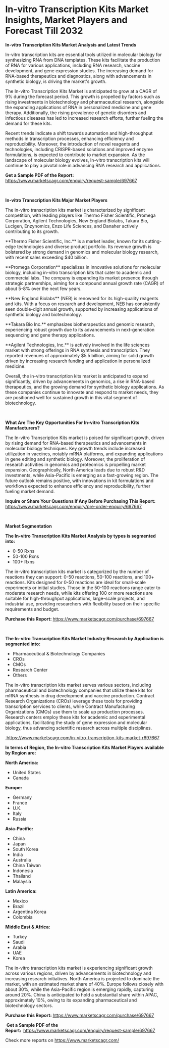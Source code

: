 <p><h1>In-vitro Transcription Kits Market Insights, Market Players and Forecast Till 2032</h1></p><p><strong>In-vitro Transcription Kits Market Analysis and Latest Trends</strong></p>
<p><p>In-vitro transcription kits are essential tools utilized in molecular biology for synthesizing RNA from DNA templates. These kits facilitate the production of RNA for various applications, including RNA research, vaccine development, and gene expression studies. The increasing demand for RNA-based therapeutics and diagnostics, along with advancements in synthetic biology, is driving the market's growth.</p><p>The In-vitro Transcription Kits Market is anticipated to grow at a CAGR of 9% during the forecast period. This growth is propelled by factors such as rising investments in biotechnology and pharmaceutical research, alongside the expanding applications of RNA in personalized medicine and gene therapy. Additionally, the rising prevalence of genetic disorders and infectious diseases has led to increased research efforts, further fueling the demand for these kits.</p><p>Recent trends indicate a shift towards automation and high-throughput methods in transcription processes, enhancing efficiency and reproducibility. Moreover, the introduction of novel reagents and technologies, including CRISPR-based solutions and improved enzyme formulations, is expected to contribute to market expansion. As the landscape of molecular biology evolves, In-vitro transcription kits will continue to play a pivotal role in advancing RNA research and applications.</p></p>
<p><strong>Get a Sample PDF of the Report:&nbsp;</strong> <a href="https://www.marketscagr.com/enquiry/request-sample/697667?utm_campaign=2782&utm_medium=2&utm_source=Github&utm_content=ia&utm_term=23032025&utm_id=in-vitro-transcription-kits">https://www.marketscagr.com/enquiry/request-sample/697667</a></p>
<p>&nbsp;</p>
<p><strong>In-vitro Transcription Kits Major Market Players</strong></p>
<p><p>The in-vitro transcription kits market is characterized by significant competition, with leading players like Thermo Fisher Scientific, Promega Corporation, Agilent Technologies, New England Biolabs, Takara Bio, Lucigen, Enzynomics, Enzo Life Sciences, and Danaher actively contributing to its growth.</p><p>**Thermo Fisher Scientific, Inc.** is a market leader, known for its cutting-edge technologies and diverse product portfolio. Its revenue growth is bolstered by strong demand in genomics and molecular biology research, with recent sales exceeding $40 billion.</p><p>**Promega Corporation** specializes in innovative solutions for molecular biology, including in-vitro transcription kits that cater to academic and commercial labs. The company is expanding its market presence through strategic partnerships, aiming for a compound annual growth rate (CAGR) of about 5-8% over the next few years.</p><p>**New England Biolabs** (NEB) is renowned for its high-quality reagents and kits. With a focus on research and development, NEB has consistently seen double-digit annual growth, supported by increasing applications of synthetic biology and biotechnology.</p><p>**Takara Bio Inc.** emphasizes biotherapeutics and genomic research, experiencing robust growth due to its advancements in next-generation sequencing and gene therapy applications.</p><p>**Agilent Technologies, Inc.** is actively involved in the life sciences market with strong offerings in RNA synthesis and transcription. They reported revenues of approximately $5.5 billion, aiming for solid growth driven by increasing research funding and application in personalized medicine.</p><p>Overall, the in-vitro transcription kits market is anticipated to expand significantly, driven by advancements in genomics, a rise in RNA-based therapeutics, and the growing demand for synthetic biology applications. As these companies continue to innovate and respond to market needs, they are positioned well for sustained growth in this vital segment of biotechnology.</p></p>
<p>&nbsp;</p>
<p><strong>What Are The Key Opportunities For In-vitro Transcription Kits Manufacturers?</strong></p>
<p><p>The In-vitro Transcription Kits market is poised for significant growth, driven by rising demand for RNA-based therapeutics and advancements in molecular biology techniques. Key growth trends include increased utilization in vaccines, notably mRNA platforms, and expanding applications in gene editing and synthetic biology. Moreover, the proliferation of research activities in genomics and proteomics is propelling market expansion. Geographically, North America leads due to robust R&D investments, while Asia-Pacific is emerging as a fast-growing region. The future outlook remains positive, with innovations in kit formulations and workflows expected to enhance efficiency and reproducibility, further fueling market demand.</p></p>
<p><strong>Inquire or Share Your Questions If Any Before Purchasing This Report:</strong> <a href="https://www.marketscagr.com/enquiry/pre-order-enquiry/697667?utm_campaign=2782&utm_medium=2&utm_source=Github&utm_content=ia&utm_term=23032025&utm_id=in-vitro-transcription-kits">https://www.marketscagr.com/enquiry/pre-order-enquiry/697667</a></p>
<p>&nbsp;</p>
<p><strong>Market Segmentation</strong></p>
<p><strong>The In-vitro Transcription Kits Market Analysis by types is segmented into:</strong></p>
<p><ul><li>0-50 Rxns</li><li>50-100 Rxns</li><li>100+ Rxns</li></ul></p>
<p><p>The in-vitro transcription kits market is categorized by the number of reactions they can support: 0-50 reactions, 50-100 reactions, and 100+ reactions. Kits designed for 0-50 reactions are ideal for small-scale experiments or initial studies. Those in the 50-100 reactions range cater to moderate research needs, while kits offering 100 or more reactions are suitable for high-throughput applications, large-scale projects, and industrial use, providing researchers with flexibility based on their specific requirements and budget.</p></p>
<p><strong>Purchase this Report:&nbsp;</strong><a href="https://www.marketscagr.com/purchase/697667?utm_campaign=2782&utm_medium=2&utm_source=Github&utm_content=ia&utm_term=23032025&utm_id=in-vitro-transcription-kits">https://www.marketscagr.com/purchase/697667</a></p>
<p>&nbsp;</p>
<p><strong>The In-vitro Transcription Kits Market Industry Research by Application is segmented into:</strong></p>
<p><ul><li>Pharmaceutical & Biotechnology Companies</li><li>CROs</li><li>CMOs</li><li>Research Center</li><li>Others</li></ul></p>
<p><p>The in-vitro transcription kits market serves various sectors, including pharmaceutical and biotechnology companies that utilize these kits for mRNA synthesis in drug development and vaccine production. Contract Research Organizations (CROs) leverage these tools for providing transcription services to clients, while Contract Manufacturing Organizations (CMOs) use them to scale up production processes. Research centers employ these kits for academic and experimental applications, facilitating the study of gene expression and molecular biology, thus advancing scientific research across multiple disciplines.</p></p>
<p><a href="https://www.marketscagr.com/in-vitro-transcription-kits-market-r697667?utm_campaign=2782&utm_medium=2&utm_source=Github&utm_content=ia&utm_term=23032025&utm_id=in-vitro-transcription-kits">&nbsp;https://www.marketscagr.com/in-vitro-transcription-kits-market-r697667</a></p>
<p><strong>In terms of Region, the In-vitro Transcription Kits Market Players available by Region are:</strong></p>
<p>
    <p> <strong> North America: </strong>
        <ul>
            <li>United States</li>
            <li>Canada</li>
        </ul>
        </p> 
    <p> <strong> Europe: </strong>
        <ul>
            <li>Germany</li>
            <li>France</li>
            <li>U.K.</li>
            <li>Italy</li>
            <li>Russia</li>
        </ul>
        </p> 
    <p> <strong> Asia-Pacific: </strong>
        <ul>
            <li>China</li>
            <li>Japan</li>
            <li>South Korea</li>
            <li>India</li>
            <li>Australia</li>
            <li>China Taiwan</li>
            <li>Indonesia</li>
            <li>Thailand</li>
            <li>Malaysia</li>
        </ul>
        </p> 
    <p> <strong> Latin America: </strong>
        <ul>
            <li>Mexico</li>
            <li>Brazil</li>
            <li>Argentina Korea</li>
            <li>Colombia</li>
        </ul>
        </p> 
    <p> <strong> Middle East & Africa: </strong>
        <ul>
            <li>Turkey</li>
            <li>Saudi</li>
            <li>Arabia</li>
            <li>UAE</li>
            <li>Korea</li>
        </ul>
    </p>
    </p>
<p><p>The in-vitro transcription kits market is experiencing significant growth across various regions, driven by advancements in biotechnology and increasing research initiatives. North America is projected to dominate the market, with an estimated market share of 40%. Europe follows closely with about 30%, while the Asia-Pacific region is emerging rapidly, capturing around 20%. China is anticipated to hold a substantial share within APAC, approximately 10%, owing to its expanding pharmaceutical and biotechnology sectors.</p></p>
<p><strong>Purchase this Report: </strong><a href="https://www.marketscagr.com/purchase/697667?utm_campaign=2782&utm_medium=2&utm_source=Github&utm_content=ia&utm_term=23032025&utm_id=in-vitro-transcription-kits">https://www.marketscagr.com/purchase/697667</a></p>
<p>&nbsp;<strong>Get a Sample PDF of the Report:&nbsp;&nbsp;</strong><a href="https://www.marketscagr.com/enquiry/request-sample/697667?utm_campaign=2782&utm_medium=2&utm_source=Github&utm_content=ia&utm_term=23032025&utm_id=in-vitro-transcription-kits">https://www.marketscagr.com/enquiry/request-sample/697667</a></p>
<p><strong></strong></p>
<p>Check more reports on <a href="https://www.marketscagr.com/?utm_campaign=2782&utm_medium=2&utm_source=Github&utm_content=ia&utm_term=23032025&utm_id=in-vitro-transcription-kits">https://www.marketscagr.com/</a></p>